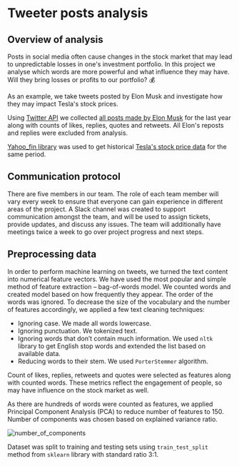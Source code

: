 # Tweeter posts analysis
## Overview of analysis
Posts in social media often cause changes in the stock market that may lead to unpredictable losses in one's investment portfolio.
In this project we analyse which words are more powerful and what influence they may have. Will they bring losses or profits to our portfolio? :moneybag:

As an example, we take tweets posted by Elon Musk and investigate how they may impact Tesla's stock prices.

Using [Twitter API](https://developer.twitter.com/en/docs/twitter-api) we collected [all posts made by Elon Musk](https://github.com/angkohtenko/twitter_vs_stocks/blob/main/Data/tweets_data.csv) for the last year along with counts of likes, replies, quotes and retweets. All Elon's reposts and replies were excluded from analysis.

[Yahoo_fin library](http://theautomatic.net/yahoo_fin-documentation/) was used to get historical [Tesla's stock price data](https://github.com/angkohtenko/twitter_vs_stocks/blob/main/Data/tesla_stocks.csv) for the same period. 

## Communication protocol
There are five members in our team. The role of each team member will vary every week to ensure that everyone can gain experience in different areas of the project. A Slack channel was created to support communication amongst the team, and will be used to assign tickets, provide updates, and discuss any issues. The team will additionally have meetings twice a week to go over project progress and next steps.

## Preprocessing data
In order to perform machine learning on tweets, we turned the text content into numerical feature vectors. We have used the most popular and simple method of feature extraction – bag-of-words model. We counted words and created model based on how frequently they appear. The order of the words was ignored.
To decrease the size of the vocabulary and the number of features accordingly, we applied a few text cleaning techniques:
-	Ignoring case. We made all words lowercase.
-	Ignoring punctuation. We tokenized text.
-	Ignoring words that don’t contain much information. We used ```nltk``` library to get English stop words and extended the list based on available data.
-	Reducing words to their stem. We used ```PorterStemmer``` algorithm.

Count of likes, replies, retweets and quotes were selected as features along with counted words. These metrics reflect the engagement of people, so may have influence on the stock market as well.

As there are hundreds of words were counted as features, we applied Principal Component Analysis (PCA) to reduce number of features to 150. Number of components was chosen based on explained variance ratio.

![number_of_components]()

Dataset was split to training and testing sets using ```train_test_split``` method from ```sklearn``` library with standard ratio  3:1. 
